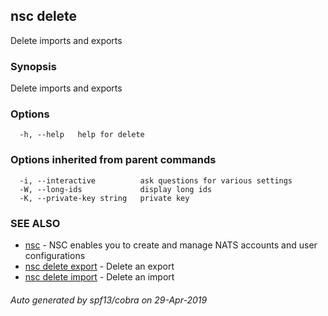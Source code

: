 ## nsc delete

Delete imports and exports

### Synopsis

Delete imports and exports

### Options

```
  -h, --help   help for delete
```

### Options inherited from parent commands

```
  -i, --interactive          ask questions for various settings
  -W, --long-ids             display long ids
  -K, --private-key string   private key
```

### SEE ALSO

* [nsc](nsc.md)	 - NSC enables you to create and manage NATS accounts and user configurations
* [nsc delete export](nsc_delete_export.md)	 - Delete an export
* [nsc delete import](nsc_delete_import.md)	 - Delete an import

###### Auto generated by spf13/cobra on 29-Apr-2019
